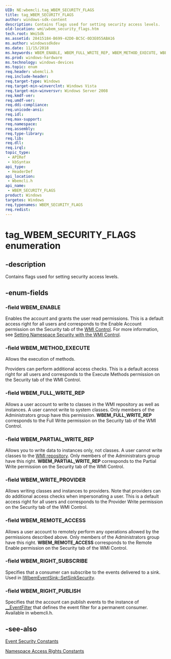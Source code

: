 ```yaml
---
UID: NE:wbemcli.tag_WBEM_SECURITY_FLAGS
title: tag_WBEM_SECURITY_FLAGS
author: windows-sdk-content
description: Contains flags used for setting security access levels.
old-location: wmi\wbem_security_flags.htm
tech.root: WmiSdk
ms.assetid: 28415184-B699-42D0-BC5C-0D3E055ABA16
ms.author: windowssdkdev
ms.date: 11/15/2018
ms.keywords: WBEM_ENABLE, WBEM_FULL_WRITE_REP, WBEM_METHOD_EXECUTE, WBEM_PARTIAL_WRITE_REP, WBEM_REMOTE_ACCESS, WBEM_RIGHT_PUBLISH, WBEM_RIGHT_SUBSCRIBE, WBEM_SECURITY_FLAGS, WBEM_SECURITY_FLAGS enumeration [Windows Management Instrumentation], WBEM_WRITE_PROVIDER, tag_WBEM_SECURITY_FLAGS, wbemcli/WBEM_ENABLE, wbemcli/WBEM_FULL_WRITE_REP, wbemcli/WBEM_METHOD_EXECUTE, wbemcli/WBEM_PARTIAL_WRITE_REP, wbemcli/WBEM_REMOTE_ACCESS, wbemcli/WBEM_RIGHT_PUBLISH, wbemcli/WBEM_RIGHT_SUBSCRIBE, wbemcli/WBEM_SECURITY_FLAGS, wbemcli/WBEM_WRITE_PROVIDER, wmi.wbem_security_flags
ms.prod: windows-hardware
ms.technology: windows-devices
ms.topic: enum
req.header: wbemcli.h
req.include-header: 
req.target-type: Windows
req.target-min-winverclnt: Windows Vista
req.target-min-winversvr: Windows Server 2008
req.kmdf-ver: 
req.umdf-ver: 
req.ddi-compliance: 
req.unicode-ansi: 
req.idl: 
req.max-support: 
req.namespace: 
req.assembly: 
req.type-library: 
req.lib: 
req.dll: 
req.irql: 
topic_type:
 - APIRef
 - kbSyntax
api_type:
 - HeaderDef
api_location:
 - Wbemcli.h
api_name:
 - WBEM_SECURITY_FLAGS
product: Windows
targetos: Windows
req.typenames: WBEM_SECURITY_FLAGS
req.redist: 
---
```


# tag_WBEM_SECURITY_FLAGS enumeration


## -description


Contains flags used for setting security access levels.


## -enum-fields




### -field WBEM_ENABLE

Enables the account and grants the user read permissions. This is a default access right for all users and corresponds to the Enable Account permission on the Security tab of the <a href="https://msdn.microsoft.com/en-us/library/Aa390843(v=VS.85).aspx">WMI Control</a>. For more information, see <a href="https://msdn.microsoft.com/87c23919-c482-4278-b005-894a8ac21da4">Setting Namespace Security with the WMI Control</a>.


### -field WBEM_METHOD_EXECUTE

Allows the execution of methods. 


 Providers can perform additional access checks. This is a default access right for all users and corresponds to the Execute Methods permission on the Security tab of the WMI Control.


### -field WBEM_FULL_WRITE_REP

Allows a user account to write to classes in the WMI repository as well as instances. A user cannot write to system classes. Only members of the Administrators group have this permission. <b>WBEM_FULL_WRITE_REP</b> corresponds to the Full Write permission on the Security tab of the WMI Control.


### -field WBEM_PARTIAL_WRITE_REP

Allows you to write data to instances only, not classes. A user cannot write classes to the <a href="https://msdn.microsoft.com/en-us/library/Aa390843(v=VS.85).aspx">WMI repository</a>. Only members of the Administrators group have this right. <b>WBEM_PARTIAL_WRITE_REP</b> corresponds to the Partial Write permission on the Security tab of the WMI Control.


### -field WBEM_WRITE_PROVIDER

Allows writing classes and instances to providers. Note that providers can do additional access checks when impersonating a user. This is a default access right for all users and corresponds to the Provider Write permission on the Security tab of the WMI Control.


### -field WBEM_REMOTE_ACCESS

Allows a user account to remotely perform any operations allowed by the permissions described above. Only members of the Administrators group have this right. <b>WBEM_REMOTE_ACCESS</b> corresponds to the Remote Enable permission on the Security tab of the WMI Control.


### -field WBEM_RIGHT_SUBSCRIBE

Specifies that a consumer can subscribe to the events delivered to a sink. Used in <a href="https://msdn.microsoft.com/887b3c21-2ff6-4ae9-80bf-19f601da5e8b">IWbemEventSink::SetSinkSecurity</a>.


### -field WBEM_RIGHT_PUBLISH

Specifies that the account can  publish events to the instance of <a href="https://msdn.microsoft.com/369d3c28-2b69-456f-9144-d7c73e3123bc">__EventFilter</a> that defines the event filter for a permanent consumer. Available in wbemcli.h.


## -see-also




<a href="https://msdn.microsoft.com/18318262-d948-4329-8d48-23664798fc58">Event Security Constants</a>



<a href="https://msdn.microsoft.com/2e905078-d510-4417-8acb-a6ff535d9d0b">Namespace Access Rights Constants</a>
 

 

